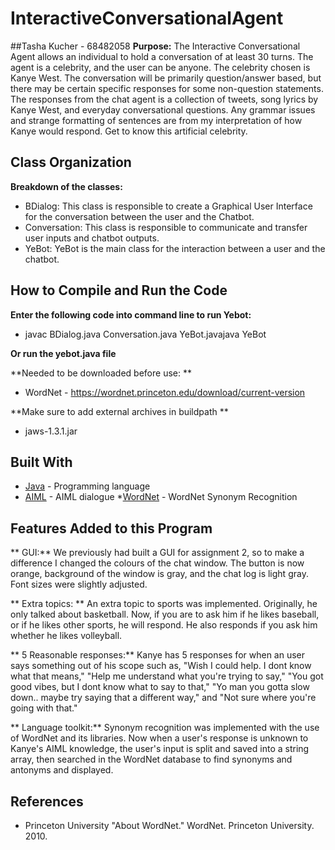 # InteractiveConversationalAgent
##Tasha Kucher - 68482058 
**Purpose:**
The Interactive Conversational Agent allows an individual to hold a conversation of at least 30 turns. The agent is a celebrity, and the user can be anyone. The celebrity chosen is Kanye West. The conversation will be primarily question/answer based, but there may be certain specific responses for some non-question statements. The responses from the chat agent is a collection of tweets, song lyrics by Kanye West, and everyday conversational questions. Any grammar issues and strange formatting of sentences are from my interpretation of how Kanye would respond. Get to know this artificial celebrity.

## Class Organization

**Breakdown of the classes:**
* BDialog: This class is responsible to create a Graphical User Interface for the conversation between the user and the Chatbot. 
* Conversation: This class is responsible to communicate and transfer user inputs and chatbot outputs. 
* YeBot: YeBot is the main class for the interaction between a user and the chatbot. 

## How to Compile and Run the Code
**Enter the following code into command line to run Yebot:**
* javac BDialog.java Conversation.java YeBot.javajava YeBot

**Or run the yebot.java file**

**Needed to be downloaded before use: **
* WordNet - https://wordnet.princeton.edu/download/current-version

**Make sure to add external archives in buildpath **
* jaws-1.3.1.jar

## Built With

* [Java](https://www.java.com/) - Programming language 
* [AIML](https://www.tutorialspoint.com/aiml/) - AIML dialogue
*[WordNet](https://wordnet.princeton.edu/) - WordNet Synonym Recognition

## Features Added to this Program
** GUI:** 
We previously had built a GUI for assignment 2, so to make a difference I changed the colours of the chat window. The button is now orange, background of the window is gray, and the chat log is light gray. Font sizes were slightly adjusted.

** Extra topics: **
An extra topic to sports was implemented. Originally, he only talked about basketball. Now, if you are to ask him if he likes baseball, or if he likes other sports, he will respond. He also responds if you ask him whether he likes volleyball.

** 5 Reasonable responses:** 
Kanye has 5 responses for when an user says something out of his scope such as, "Wish I could help. I dont know what that means," "Help me understand what you're trying to say," "You got good vibes, but I dont know what to say to that," "Yo man you gotta slow down.. maybe try saying that a different way," and "Not sure where you're going with that."

** Language toolkit:**
Synonym recognition was implemented with the use of WordNet and its libraries. Now when a user's response is unknown to Kanye's AIML knowledge, the user's input is split and saved into a string array, then searched in the WordNet database to find synonyms and antonyms and displayed. 

## References
* Princeton University "About WordNet." WordNet. Princeton University. 2010. 







